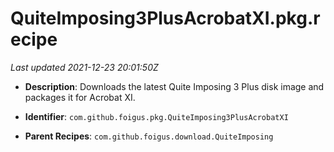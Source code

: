 # QuiteImposing3PlusAcrobatXI.pkg.recipe

_Last updated 2021-12-23 20:01:50Z_

- **Description**: Downloads the latest Quite Imposing 3 Plus disk image and packages it for Acrobat XI.

- **Identifier**: `com.github.foigus.pkg.QuiteImposing3PlusAcrobatXI`

- **Parent Recipes**: `com.github.foigus.download.QuiteImposing`
